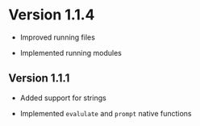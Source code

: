 # Version 1.1.4

- Improved running files

- Implemented running modules

## Version 1.1.1

- Added support for strings

- Implemented `evalulate` and `prompt` native functions
